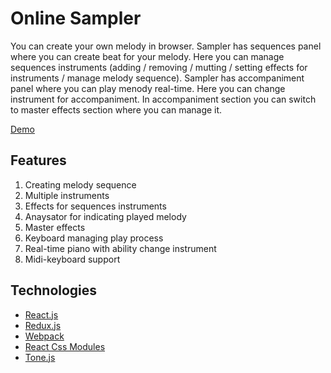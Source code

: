 Online Sampler
====================================================
You can create your own melody in browser.
Sampler has sequences panel where you can create beat for your melody.
Here you can manage sequences instruments (adding / removing / mutting / setting effects for instruments / manage melody sequence).
Sampler has accompaniment panel where you can play menody real-time.
Here you can change instrument for accompaniment.
In accompaniment section you can switch to master effects section where you can manage it.

[Demo](https://nixsolutions.github.io/demo-react-sequencer/)

Features
--------

1. Creating melody sequence
2. Multiple instruments
3. Effects for sequences instruments 
4. Anaysator for indicating played melody
5. Master effects
6. Keyboard managing play process
7. Real-time piano with ability change instrument
8. Midi-keyboard support 
  
Technologies
------------

* [React.js](https://facebook.github.io/react/)
* [Redux.js](https://github.com/reactjs/redux)
* [Webpack](https://webpack.github.io/)
* [React Css Modules](https://github.com/gajus/react-css-modules)
* [Tone.js](https://github.com/Tonejs/Tone.js)